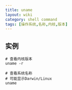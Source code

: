 ```yaml
---
title: uname
layout: wiki
category: shell command
tags: [操作系统,名称,内核,版本]
---
```


## 实例

~~~
# 查看内核版本
uname -r

# 查看系统名称
# 可能显示Darwin/Linux
uname
~~~
